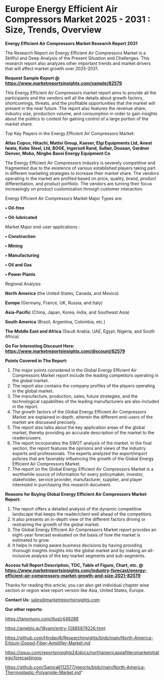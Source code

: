  # Europe Energy Efficient Air Compressors Market 2025 - 2031 : Size, Trends, Overview

<strong>Energy Efficient Air Compressors Market Research Report 2031</strong>

The Research Report on Energy Efficient Air Compressors Market is a Skillful and Deep Analysis of the Present Situation and Challenges. This research report also analyzes other important trends and market drivers that will affect market growth over 2025-2031.

<strong>Request Sample Report @ <a href=https://www.marketreportsinsights.com/sample/82579>https://www.marketreportsinsights.com/sample/82579</a></strong>

This Energy Efficient Air Compressors market report aims to provide all the participants and the vendors will all the details about growth factors, shortcomings, threats, and the profitable opportunities that the market will present in the near future. The report also features the revenue share, industry size, production volume, and consumption in order to gain insights about the politics to contest for gaining control of a large portion of the market share.

Top Key Players in the Energy Efficient Air Compressors Market:

<strong>Atlas Copco, Hitachi, Mattei Group, Kaeser, Elgi Equipments Ltd, Anest Iwata, Kobe Steel, Ltd, BOGE, Ingersoll Rand, Sullair, Doosan, Gardner Denver, Mobo, Ningbo Baosi Energy Equipment Co</strong>

The Energy Efficient Air Compressors Industry is severely competitive and fragmented due to the existence of various established players taking part in different marketing strategies to increase their market share. The vendors operating in the market are profiled based on price, quality, brand, product differentiation, and product portfolio. The vendors are turning their focus increasingly on product customization through customer interaction.

Energy Efficient Air Compressors Market Major Types are:

<strong>• Oil-free

• Oil-lubricated</strong>

Market Major end-user applications :

<strong>• Construction

• Mining

• Manufacturing

• Oil and Gas

• Power Plants</strong>

Regional Analysis

</u><strong><b>North America</b></strong> (the United States, Canada, and Mexico)

<strong><b>Europe </b></strong>(Germany, France, UK, Russia, and Italy)

<strong><b>Asia-Pacific</b></strong> (China, Japan, Korea, India, and Southeast Asia)

<strong><b>South America</b></strong> (Brazil, Argentina, Colombia, etc.)

<strong><b>The Middle East and Africa</b></strong> (Saudi Arabia, UAE, Egypt, Nigeria, and South Africa)

<strong>Go For Interesting Discount Here: <a href=https://www.marketreportsinsights.com/discount/82579>https://www.marketreportsinsights.com/discount/82579</a></strong>

<strong>Points Covered in The Report:</strong>
<ol>
  <li>The major points considered in the Global Energy Efficient Air Compressors Market report include the leading competitors operating in the global market.</li>
  <li>The report also contains the company profiles of the players operating in the global market.</li>
  <li>The manufacture, production, sales, future strategies, and the technological capabilities of the leading manufacturers are also included in the report.</li>
  <li>The growth factors of the Global Energy Efficient Air Compressors Market are explained in-depth, wherein the different end-users of the market are discussed precisely.</li>
  <li>The report also talks about the key application areas of the global market, thereby providing an accurate description of the market to the readers/users.</li>
  <li>The report incorporates the SWOT analysis of the market. In the final section, the report features the opinions and views of the industry experts and professionals. The experts analyzed the export/import policies that are favorably influencing the growth of the Global Energy Efficient Air Compressors Market.</li>
  <li>The report on the Global Energy Efficient Air Compressors Market is a worthwhile source of information for every policymaker, investor, stakeholder, service provider, manufacturer, supplier, and player interested in purchasing this research document.</li>
</ol>
<strong>Reasons for Buying Global Energy Efficient Air Compressors Market Report:</strong>

<ol>
  <li>The report offers a detailed analysis of the dynamic competitive landscape that keeps the reader/client well ahead of the competitors.</li>
  <li>It also presents an in-depth view of the different factors driving or restraining the growth of the global market.</li>
  <li>The Global Energy Efficient Air Compressors Market report provides an eight-year forecast evaluated on the basis of how the market is estimated to grow.</li>
  <li>It helps in making aware business decisions by having providing thorough insights insights into the global market and by making an all-inclusive analysis of the key market segments and sub-segments.</li>
</ol>
<strong>Access full Report Description, TOC, Table of Figure, Chart, etc. @ <a href=https://www.marketreportsinsights.com/industry-forecast/energy-efficient-air-compressors-market-growth-and-size-2021-82579>https://www.marketreportsinsights.com/industry-forecast/energy-efficient-air-compressors-market-growth-and-size-2021-82579</a></strong>


Thanks for reading this article; you can also get individual chapter wise section or region wise report version like Asia, United States, Europe.

<strong>Contact Us:</strong>
sales@marketreportsinsights.com

<strong>Our other reports:</strong>

<a href=https://tanomuno.com/illust/449288>https://tanomuno.com/illust/449288</a>

<a href=https://ameblo.jp/18yam/entry-12885879226.html>https://ameblo.jp/18yam/entry-12885879226.html</a>

<a href=https://github.com/Hindavi8/Researchinsights/blob/main/North-America-Erbium-Doped-Fiber-Amplifier-Market.md>https://github.com/Hindavi8/Researchinsights/blob/main/North-America-Erbium-Doped-Fiber-Amplifier-Market.md</a>

<a href=https://issuu.com/reportsinsights24/docs/northamericaspafiltersmarketstrategicforecastingou>https://issuu.com/reportsinsights24/docs/northamericaspafiltersmarketstrategicforecastingou</a>

<a href=https://github.com/Samira6112577/reports/blob/main/North-America-Thermoplastic-Polyamide-Market.md>https://github.com/Samira6112577/reports/blob/main/North-America-Thermoplastic-Polyamide-Market.md</a>"
